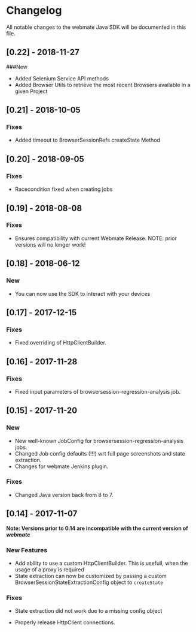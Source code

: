 # Changelog

All notable changes to the webmate Java SDK will be documented in this file.

## [0.22] - 2018-11-27
###New
- Added Selenium Service API methods
- Added Browser Utils to retrieve the most recent Browsers available in a given Project

## [0.21] - 2018-10-05

### Fixes
- Added timeout to BrowserSessionRefs createState Method

## [0.20] - 2018-09-05

### Fixes
- Racecondition fixed when creating jobs

## [0.19] - 2018-08-08

### Fixes
- Ensures compatibility with current Webmate Release. NOTE: prior versions will no longer work!

## [0.18] - 2018-06-12

### New
- You can now use the SDK to interact with your devices

## [0.17] - 2017-12-15

### Fixes
- Fixed overriding of HttpClientBuilder.

## [0.16] - 2017-11-28

### Fixes
- Fixed input parameters of browsersession-regression-analysis job.

## [0.15] - 2017-11-20

### New

- New well-known JobConfig for browsersession-regression-analysis jobs.
- Changed Job config defaults (!!!) wrt full page screenshots and state extraction.
- Changes for webmate Jenkins plugin.

### Fixes

- Changed Java version back from 8 to 7.

## [0.14] - 2017-11-07

**Note: Versions prior to 0.14 are incompatible with the current version of *webmate***

### New Features
* Add ability to use a custom HttpClientBuilder. This is usefull, when the usage of a proxy is required
* State extraction can now be customized by passing a custom BrowserSessionStateExtractionConfig object to `createState`
 
### Fixes
* State extraction did not work due to a missing config object
- Properly release HttpClient connections. 

